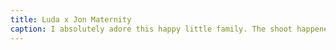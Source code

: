 ```yaml
---
title: Luda x Jon Maternity
caption: I absolutely adore this happy little family. The shoot happened at 6:30AM just so we could stay clear from the brutal Utah heat. 
---
```

